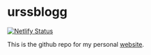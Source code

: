 
<!-- README.md is generated from README.Rmd. Please edit that file -->

# urssblogg

<!-- badges: start -->

[![Netlify
Status](https://api.netlify.com/api/v1/badges/22eb021f-69fe-4422-9820-5fe2a57d5a58/deploy-status)](https://app.netlify.com/sites/urssblogg/deploys)
<!-- badges: end -->

This is the github repo for my personal
[website](https://urssblogg.netlify.com/).
